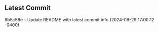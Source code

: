 
## Latest Commit
8b5c58e - Update README with latest commit info (2024-08-29 17:00:12 -0400) <Yunxi-Zhou>
